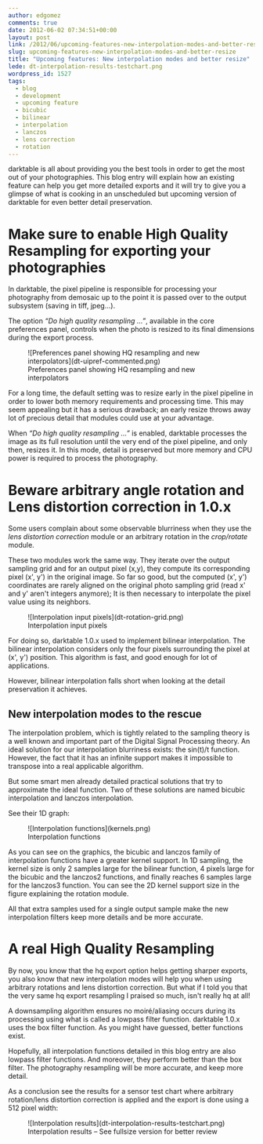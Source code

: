 ```yaml
---
author: edgomez
comments: true
date: 2012-06-02 07:34:51+00:00
layout: post
link: /2012/06/upcoming-features-new-interpolation-modes-and-better-resize/
slug: upcoming-features-new-interpolation-modes-and-better-resize
title: "Upcoming features: New interpolation modes and better resize"
lede: dt-interpolation-results-testchart.png
wordpress_id: 1527
tags:
  - blog
  - development
  - upcoming feature
  - bicubic
  - bilinear
  - interpolation
  - lanczos
  - lens correction
  - rotation
---
```

darktable is all about providing you the best tools in order to get the most out of your photographies. This blog entry will explain how an existing feature can help you get more detailed exports and it will try to give you a glimpse of what is cooking in an unscheduled but upcoming version of darktable for even better detail preservation.


# Make sure to enable High Quality Resampling for exporting your photographies


In darktable, the pixel pipeline is responsible for processing your photography from demosaic up to the point it is passed over to the output subsystem (saving in tiff, jpeg...).

The option _“Do high quality resampling ...”_, available in the core preferences panel, controls when the photo is resized to its final dimensions during the export process.

<figure markdown="span" role="group">
![Preferences panel showing HQ resampling and new interpolators](dt-uipref-commented.png)
<figcaption>Preferences panel showing HQ resampling and new interpolators</figcaption>
</figure>

For a long time, the default setting was to resize early in the pixel pipeline in order to lower both memory requirements and processing time. This may seem appealing but it has a serious drawback; an early resize throws away lot of precious detail that modules could use at your advantage.

When _“Do high quality resampling ...”_ is enabled, darktable processes the image as its full resolution until the very end of the pixel pipeline, and only then, resizes it. In this mode, detail is preserved but more memory and CPU power is required to process the photography.


# Beware arbitrary angle rotation and Lens distortion correction in 1.0.x


Some users complain about some observable blurriness when they use the _lens distortion correction_ module or an arbitrary rotation in the _crop/rotate_ module.

These two modules work the same way. They iterate over the output sampling grid and for an output pixel (x,y), they compute its corresponding pixel (x', y') in the original image. So far so good, but the computed (x', y') coordinates are rarely aligned on the original photo sampling grid (read x' and y' aren't integers anymore); It is then necessary to interpolate the pixel value using its neighbors.

<figure markdown="span" role="group">
![Interpolation input pixels](dt-rotation-grid.png)
<figcaption>Interpolation input pixels</figcaption>
</figure>

For doing so, darktable 1.0.x used to implement bilinear interpolation. The bilinear interpolation considers only the four pixels surrounding the pixel at (x', y') position. This algorithm is fast, and good enough for lot of applications.

However, bilinear interpolation falls short when looking at the detail preservation it achieves.


## New interpolation modes to the rescue


The interpolation problem, which is tightly related to the sampling theory is a well known and important part of the Digital Signal Processing theory. An ideal solution for our interpolation blurriness exists: the sin(t)/t function. However, the fact that it has an infinite support makes it impossible to transpose into a real applicable algorithm.

But some smart men already detailed practical solutions that try to approximate the ideal function. Two of these solutions are named bicubic interpolation and lanczos interpolation.

See their 1D graph:

<figure markdown="span" role="group">
![Interpolation functions](kernels.png)
<figcaption>Interpolation functions</figcaption>
</figure>

As you can see on the graphics, the bicubic and lanczos family of interpolation functions have a greater kernel support. In 1D sampling, the kernel size is only 2 samples large for the bilinear function, 4 pixels large for the bicubic and the lanczos2 functions, and finally reaches 6 samples large for the lanczos3 function. You can see the 2D kernel support size in the figure explaining the rotation module.

All that extra samples used for a single output sample make the new interpolation filters keep more details and be more accurate.


# A real High Quality Resampling


By now, you know that the hq export option helps getting sharper exports, you also know that new interpolation modes will help you when using arbitrary rotations and lens distortion correction. But what if I told you that the very same hq export resampling I praised so much, isn't really hq at all!

A downsampling algorithm ensures no moiré/aliasing occurs during its processing using what is called a lowpass filter function. darktable 1.0.x uses the  box filter function. As you might have guessed, better functions exist.

Hopefully, all interpolation functions detailed in this blog entry are also lowpass filter functions. And moreover, they perform better than the box filter. The photography resampling will be more accurate, and keep more detail.

As a conclusion see the results for a sensor test chart where arbitrary rotation/lens distortion correction is applied and the export is done using a 512 pixel width:

<figure markdown="span" role="group">
![Interpolation results](dt-interpolation-results-testchart.png)
<figcaption>Interpolation results&nbsp;– See fullsize version for better review</figcaption>
</figure>
